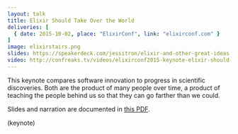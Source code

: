 ```yaml
---
layout: talk
title: Elixir Should Take Over the World
deliveries: [
  { date: 2015-10-02, place: "ElixirConf", link: "elixirconf.com" }
]
image: elixirstairs.png
slides: https://speakerdeck.com/jessitron/elixir-and-other-great-ideas
video: http://confreaks.tv/videos/elixirconf2015-keynote-elixir-should-take-over-the-world
---
```

This keynote compares software innovation to progress in scientific discoveries. Both are the product of many people over time, a product of teaching the people behind us so that they can go farther than we could. 

Slides and narration are documented in [this PDF](https://github.com/jessitron/jessitron.com/raw/gh-pages/files/Elixir.pdf).

(keynote)